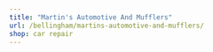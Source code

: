 ```yaml
---
title: "Martin's Automotive And Mufflers"
url: /bellingham/martins-automotive-and-mufflers/
shop: car repair
---
```


